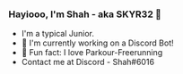 ### Hayiooo, I'm Shah - aka SKYR32 👀

  -  I'm a typical Junior.
- 🔫 I'm currently working on a Discord Bot!
- 💜 Fun fact: I love  Parkour-Freerunning
- Contact me at Discord - Shah#6016
